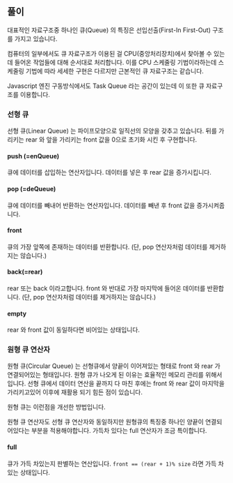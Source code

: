 ## 풀이

대표적인 자료구조중 하나인 큐(Queue) 의 특징은 선입선출(First-In First-Out) 구조를 가지고 있습니다.  

컴퓨터의 일부에서도 큐 자료구조가 이용된 걸 CPU(중앙처리장치)에서 찾아볼 수 있는데 들어온 작업들에 대해 순서대로 처리합니다. 이를 CPU 스케줄링 기법이라하는데 스케줄링 기법에 따라 세세한 구현은 다르지만 근본적인 큐 자료구조는 같습니다.

Javascript 엔진 구동방식에서도 Task Queue 라는 공간이 있는데 이 또한 큐 자료구조를 이용합니다. 

### 선형 큐

선형 큐(Linear Queue) 는 파이프모양으로 일직선의 모양을 갖추고 있습니다. 뒤를 가리키는 rear 와 앞을 가리키는 front 값을 0으로 초기화 시킨 후 구현합니다.

#### push (=enQueue)

큐에 데이터를 삽입하는 연산자입니다. 데이터를 넣은 후 rear 값을 증가시킵니다.

#### pop (=deQueue)

큐에 데이터를 빼내어 반환하는 연산자입니다. 데이터를 빼낸 후 front 값을 증가시켜줍니다.

#### front

큐의 가장 앞쪽에 존재하는 데이터를 반환합니다. (단, pop 연산자처럼 데이터를 제거하지는 않습니다.)

#### back(=rear)

rear 또는 back 이라고합니다. front 와 반대로 가장 마지막에 들어온 데이터를 반환합니다. (단, pop 연산자처럼 데이터를 제거하지는 않습니다.)

#### empty

rear 와 front 값이 동일하다면 비어있는 상태입니다.

### 원형 큐 연산자

원형 큐(Circular Queue) 는 선형큐에서 양끝이 이어져있는 형태로 front 와 rear 가 연결되어있는 형태입니다. 원형 큐가 나오게 된 이유는 효율적인 메모리 관리를 위해서입니다. 선형 큐에서 데이터 연산을 끝까지 다 마친 후에는 front 와 rear 값이 마지막을 가리키고있어 이후에 재활용 되기 힘든 점이 있습니다.

원형 큐는 이런점을 개선한 방법입니다. 

원형 큐 연산자도 선형 큐 연산자와 동일하지만 원형큐의 특징중 하나인 양끝이 연결되어있다는 부분을 적용해야합니다. 가득차 있다는 full 연산자가 조금 특이합니다. 

#### full

큐가 가득 차있는지 판별하는 연산입니다. `front == (rear + 1)% size` 라면 가득 차있는 상태입니다.